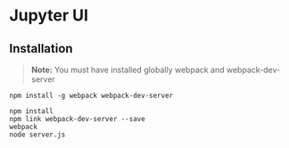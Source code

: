 Jupyter UI
===================


Installation
-------------

> **Note:** You must have installed globally webpack and webpack-dev-server


```
npm install -g webpack webpack-dev-server
```

```
npm install
npm link webpack-dev-server --save
webpack
node server.js
```

